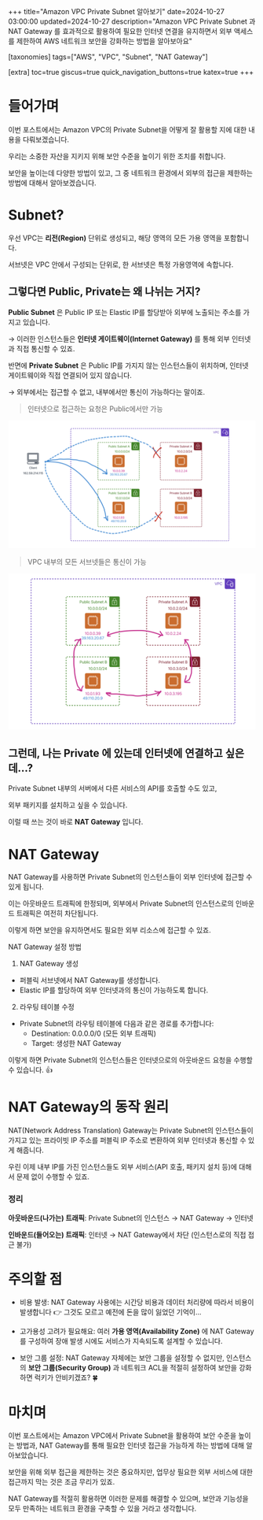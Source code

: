+++
title="Amazon VPC Private Subnet 알아보기"
date=2024-10-27 03:00:00
updated=2024-10-27
description="Amazon VPC Private Subnet 과 NAT Gateway 를 효과적으로 활용하여 필요한 인터넷 연결을 유지하면서 외부 액세스를 제한하여 AWS 네트워크 보안을 강화하는 방법을 알아보아요"

[taxonomies]
tags=["AWS", "VPC", "Subnet", "NAT Gateway"]

[extra]
toc=true
giscus=true
quick_navigation_buttons=true
katex=true
+++


# 들어가며

이번 포스트에서는 Amazon VPC의 Private Subnet을 어떻게 잘 활용할 지에 대한 내용을 다뤄보겠습니다.

우리는 소중한 자산을 지키지 위해 보안 수준을 높이기 위한 조치를 취합니다.

보안을 높이는데 다양한 방법이 있고, 그 중 네트워크 환경에서 외부의 접근을 제한하는 방법에 대해서 알아보겠습니다.

# Subnet?

우선 VPC는 **리전(Region)** 단위로 생성되고, 해당 영역의 모든 가용 영역을 포함합니다.

서브넷은 VPC 안에서 구성되는 단위로, 한 서브넷은 특정 가용영역에 속합니다.

## 그렇다면 Public, Private는 왜 나뉘는 거지?

**Public Subnet** 은 Public IP 또는 Elastic IP를 할당받아 외부에 노출되는 주소를 가지고 있습니다. 

→ 이러한 인스턴스들은 **인터넷 게이트웨이(Internet Gateway)** 를 통해 외부 인터넷과 직접 통신할 수 있죠.

반면에 **Private Subnet** 은 Public IP를 가지지 않는 인스턴스들이 위치하며, 인터넷 게이트웨이와 직접 연결되어 있지 않습니다. 

→ 외부에서는 접근할 수 없고, 내부에서만 통신이 가능하다는 말이죠.

> 인터넷으로 접근하는 요청은 Public에서만 가능

![internet_subnet](subnet_1.png)

> VPC 내부의 모든 서브넷들은 통신이 가능

![internal_subnet](subnet_2.png)

## 그런데, 나는 Private 에 있는데 인터넷에 연결하고 싶은데...?

Private Subnet 내부의 서버에서 다른 서비스의 API를 호출할 수도 있고,

외부 패키지를 설치하고 싶을 수 있습니다.

이럴 때 쓰는 것이 바로 **NAT Gateway** 입니다.

# NAT Gateway

NAT Gateway를 사용하면 Private Subnet의 인스턴스들이 외부 인터넷에 접근할 수 있게 됩니다.

이는 아웃바운드 트래픽에 한정되며, 외부에서 Private Subnet의 인스턴스로의 인바운드 트래픽은 여전히 차단됩니다.

이렇게 하면 보안을 유지하면서도 필요한 외부 리소스에 접근할 수 있죠.

NAT Gateway 설정 방법

1. NAT Gateway 생성
  - 퍼블릭 서브넷에서 NAT Gateway를 생성합니다.
  - Elastic IP를 할당하여 외부 인터넷과의 통신이 가능하도록 합니다.
2. 라우팅 테이블 수정
  - Private Subnet의 라우팅 테이블에 다음과 같은 경로를 추가합니다:
	- Destination: 0.0.0.0/0 (모든 외부 트래픽)
	- Target: 생성한 NAT Gateway

이렇게 하면 Private Subnet의 인스턴스들은 인터넷으로의 아웃바운드 요청을 수행할 수 있습니다. 👍

# NAT Gateway의 동작 원리

NAT(Network Address Translation) Gateway는 Private Subnet의 인스턴스들이 가지고 있는 프라이빗 IP 주소를 퍼블릭 IP 주소로 변환하여 외부 인터넷과 통신할 수 있게 해줍니다. 

우린 이제 내부 IP를 가진 인스턴스들도 외부 서비스(API 호출, 패키지 설치 등)에 대해서 문제 없이 수행할 수 있죠.

### 정리

**아웃바운드(나가는) 트래픽**: Private Subnet의 인스턴스 → NAT Gateway → 인터넷

**인바운드(들어오는) 트래픽**: 인터넷 → NAT Gateway에서 차단 (인스턴스로의 직접 접근 불가)


# 주의할 점

- 비용 발생: NAT Gateway 사용에는 시간당 비용과 데이터 처리량에 따라서 비용이 발생합니다 👉 그것도 모르고 예전에 돈을 많이 잃었던 기억이...
	
- 고가용성 고려가 필요해요: 여러 **가용 영역(Availability Zone)** 에 NAT Gateway를 구성하여 장애 발생 시에도 서비스가 지속되도록 설계할 수 있습니다.

- 보안 그룹 설정: NAT Gateway 자체에는 보안 그룹을 설정할 수 없지만, 인스턴스의 **보안 그룹(Security Group)** 과 네트워크 ACL을 적절히 설정하여 보안을 강화하면 럭키가 안비키겠죠? 🍀

# 마치며

이번 포스트에서는 Amazon VPC에서 Private Subnet을 활용하여 보안 수준을 높이는 방법과, NAT Gateway를 통해 필요한 인터넷 접근을 가능하게 하는 방법에 대해 알아보았습니다.

보안을 위해 외부 접근을 제한하는 것은 중요하지만, 업무상 필요한 외부 서비스에 대한 접근까지 막는 것은 조금 무리가 있죠.

NAT Gateway를 적절히 활용하면 이러한 문제를 해결할 수 있으며, 보안과 기능성을 모두 만족하는 네트워크 환경을 구축할 수 있을 거라고 생각합니다.

